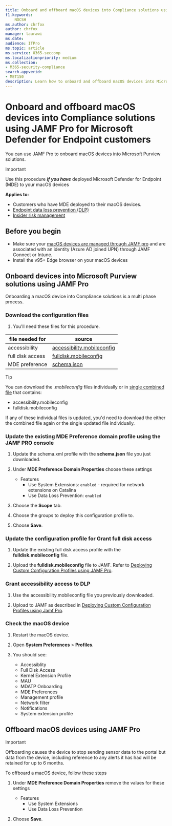 ```yaml
---
title: Onboard and offboard macOS devices into Compliance solutions using JAMF Pro for Microsoft Defender for Endpoint customers
f1.keywords:
    NOCSH
ms.author: chrfox
author: chrfox
manager: laurawi
ms.date:
audience: ITPro
ms.topic: article
ms.service: O365-seccomp
ms.localizationpriority: medium
ms.collection: 
- M365-security-compliance 
search.appverid:
- MET150 
description: Learn how to onboard and offboard macOS devices into Microsoft Purview solutions using JAMF Pro for Microsoft Defender for Endpoint customers
---
```

# Onboard and offboard macOS devices into Compliance solutions using JAMF Pro for Microsoft Defender for Endpoint customers

You can use JAMF Pro to onboard macOS devices into Microsoft Purview solutions.

> [!IMPORTANT]
> Use this procedure ***if you have*** deployed Microsoft Defender for Endpoint (MDE) to your macOS devices

**Applies to:**

- Customers who have MDE deployed to their macOS devices.
- [Endpoint data loss prevention (DLP)](./endpoint-dlp-learn-about.md)
- [Insider risk management](insider-risk-management.md)


## Before you begin

- Make sure your [macOS devices are managed through JAMF pro](https://www.jamf.com/resources/product-documentation/jamf-pro-installation-guide-for-mac/) and are associated with an identity (Azure AD joined UPN) through JAMF Connect or Intune.
- Install the v95+ Edge browser on your macOS devices

## Onboard devices into Microsoft Purview solutions using JAMF Pro

Onboarding a macOS device into Compliance solutions is a multi phase process.

### Download the configuration files

1. You'll need these files for this procedure.

|file needed for |source |
|---------|---------|
|accessibility |[accessibility.mobileconfig](https://github.com/microsoft/mdatp-xplat/blob/master/macos/mobileconfig/profiles/accessibility.mobileconfig)|
full disk access     |[fulldisk.mobileconfig](https://github.com/microsoft/mdatp-xplat/blob/master/macos/mobileconfig/profiles/fulldisk.mobileconfig)|
|MDE preference |[schema.json](https://github.com/microsoft/mdatp-xplat/blob/master/macos/schema/schema.json)

> [!TIP]
> You can download the *.mobileconfig* files individually or in [single combined file](https://github.com/microsoft/mdatp-xplat/blob/master/macos/mobileconfig/combined/mdatp-nokext.mobileconfig) that contains:
> - accessibility.mobileconfig
> - fulldisk.mobileconfig
>
>If any of these individual files is updated, you'd need to download the either the combined file again or the single updated file individually.

### Update the existing MDE Preference domain profile using the JAMF PRO console

1. Update the schema.xml profile with the **schema.json** file you just downloaded.

1. Under **MDE Preference Domain Properties** choose these settings
    - Features 
        - Use System Extensions: `enabled` - required for network extensions on Catalina
        - Use Data Loss Prevention: `enabled`

1. Choose the **Scope** tab.

1. Choose the groups to deploy this configuration profile to.

1. Choose **Save**. 

### Update the configuration profile for Grant full disk access

1. Update the existing full disk access profile with the **fulldisk.mobileconfig** file.

1. Upload the **fulldisk.mobileconfig** file to JAMF. Refer to [Deploying Custom Configuration Profiles using JAMF Pro](https://docs.jamf.com/technical-articles/Deploying_Custom_Configuration_Profiles_Using_Jamf_Pro.html).

### Grant accessibility access to DLP

1. Use the accessibility.mobileconfig file you previously downloaded.

1. Upload to JAMF as described in [Deploying Custom Configuration Profiles using Jamf Pro](https://www.jamf.com/jamf-nation/articles/648/deploying-custom-configuration-profiles-using-jamf-pro).

### Check the macOS device 

1. Restart the macOS device.

1. Open **System Preferences** > **Profiles**.

1. You should see:
    - Accessiblity
    - Full Disk Access
    - Kernel Extension Profile
    - MAU
    - MDATP Onboarding
    - MDE Preferences
    - Management profile
    - Network filter
    - Notifications
    - System extension profile

## Offboard macOS devices using JAMF Pro

> [!IMPORTANT]
> Offboarding causes the device to stop sending sensor data to the portal but data from the device, including reference to any alerts it has had will be retained for up to 6 months.

To offboard a macOS device, follow these steps

 1. Under **MDE Preference Domain Properties** remove the values for these settings
    - Features 
        - Use System Extensions
        - Use Data Loss Prevention

1. Choose **Save**.

